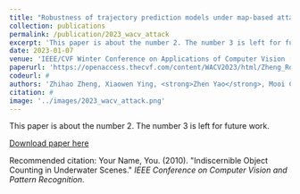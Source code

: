 ```yaml
---
title: "Robustness of trajectory prediction models under map-based attacks"
collection: publications
permalink: /publication/2023_wacv_attack
excerpt: 'This paper is about the number 2. The number 3 is left for future work.'
date: 2023-01-07
venue: 'IEEE/CVF Winter Conference on Applications of Computer Vision (WACV), 2023'
paperurl: 'https://openaccess.thecvf.com/content/WACV2023/html/Zheng_Robustness_of_Trajectory_Prediction_Models_Under_Map-Based_Attacks_WACV_2023_paper.html'
codeurl: #
authors: 'Zhihao Zheng, Xiaowen Ying, <strong>Zhen Yao</strong>, Mooi Choo Chuah'
citation: #
image: '../images/2023_wacv_attack.png'
---
```

This paper is about the number 2. The number 3 is left for future work.

[Download paper here](https://openaccess.thecvf.com/content/WACV2023/papers/Zheng_Robustness_of_Trajectory_Prediction_Models_Under_Map-Based_Attacks_WACV_2023_paper.pdf)

Recommended citation: Your Name, You. (2010). "Indiscernible Object Counting in Underwater Scenes." <i>IEEE Conference on Computer Vision and Pattern Recognition</i>.
